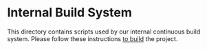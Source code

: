 # Internal Build System

This directory contains scripts used by our internal continuous build system.
Please follow these instructions [to build](../BUILDING.md) the project.
